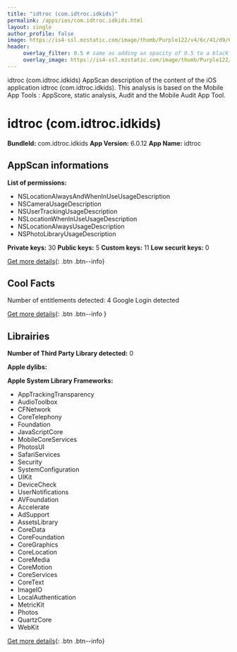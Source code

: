 ```yaml
---
title: "idtroc (com.idtroc.idkids)"
permalink: /apps/ios/com.idtroc.idkids.html
layout: single
author_profile: false
image: https://is4-ssl.mzstatic.com/image/thumb/Purple122/v4/6c/41/d9/6c41d9c5-337c-f0a7-a9c3-0a3218ce0fa0/AppIcon-0-0-1x_U007emarketing-0-0-0-7-0-0-sRGB-0-0-0-GLES2_U002c0-512MB-85-220-0-0.png/512x512bb.jpg
header: 
     overlay_filter: 0.5 # same as adding an opacity of 0.5 to a black background
     overlay_image: https://is4-ssl.mzstatic.com/image/thumb/Purple122/v4/6c/41/d9/6c41d9c5-337c-f0a7-a9c3-0a3218ce0fa0/AppIcon-0-0-1x_U007emarketing-0-0-0-7-0-0-sRGB-0-0-0-GLES2_U002c0-512MB-85-220-0-0.png/512x512bb.jpg
---
```

idtroc (com.idtroc.idkids) AppScan description of the content of the iOS application idtroc (com.idtroc.idkids). This analysis is based on the Mobile App Tools : AppScore, static analysis, Audit and the Mobile Audit App Tool.

# idtroc (com.idtroc.idkids)

**BundleId:** com.idtroc.idkids
**App Version:** 6.0.12
**App Name:** idtroc


## AppScan informations 

**List of permissions:** 
- NSLocationAlwaysAndWhenInUseUsageDescription
- NSCameraUsageDescription
- NSUserTrackingUsageDescription
- NSLocationWhenInUseUsageDescription
- NSLocationAlwaysUsageDescription
- NSPhotoLibraryUsageDescription
  
  
**Private keys:** 30
**Public keys:** 5
**Custom keys:** 11
**Low securit keys:** 0
  
[Get more details](/pricing.html){: .btn .btn--info}

## Cool Facts

Number of entitlements detected: 4
Google Login detected
  
[Get more details](/pricing.html){: .btn .btn--info }

## Librairies 
**Number of Third Party Library detected:** 0


**Apple dylibs:**


**Apple System Library Frameworks:**
- AppTrackingTransparency
- AudioToolbox
- CFNetwork
- CoreTelephony
- Foundation
- JavaScriptCore
- MobileCoreServices
- PhotosUI
- SafariServices
- Security
- SystemConfiguration
- UIKit
- DeviceCheck
- UserNotifications
- AVFoundation
- Accelerate
- AdSupport
- AssetsLibrary
- CoreData
- CoreFoundation
- CoreGraphics
- CoreLocation
- CoreMedia
- CoreMotion
- CoreServices
- CoreText
- ImageIO
- LocalAuthentication
- MetricKit
- Photos
- QuartzCore
- WebKit


  
[Get more details](/pricing.html){: .btn .btn--info}

